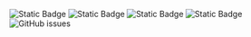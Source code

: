 ![Static Badge](https://img.shields.io/badge/blacklists-60-000000) ![Static Badge](https://img.shields.io/badge/blacklisted-3124478-cc0000) ![Static Badge](https://img.shields.io/badge/whitelisted-2243-00CC00) ![Static Badge](https://img.shields.io/badge/streaming_blacklist-28107-000000) ![GitHub issues](https://img.shields.io/github/issues/fabriziosalmi/blacklists)

